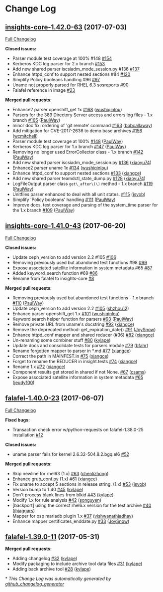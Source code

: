 # Change Log

## [insights-core-1.42.0-63](https://github.com/RedHatInsights/insights-core/tree/insights-core-1.42.0-63) (2017-07-03)
[Full Changelog](https://github.com/RedHatInsights/insights-core/compare/insights-core-1.41.0-43...insights-core-1.42.0-63)

**Closed issues:**

- Parser module test coverage at 100% \#148 [\#154](https://github.com/RedHatInsights/insights-core/issues/154)
- Kerberos KDC log parser for 2.x branch [\#153](https://github.com/RedHatInsights/insights-core/issues/153)
- Add new shared parser iscsiadm\_mode\_session.py \#136 [\#137](https://github.com/RedHatInsights/insights-core/issues/137)
- Enhance httpd\_conf to support nested sections \#84 [\#120](https://github.com/RedHatInsights/insights-core/issues/120)
- Simplify Policy booleans handling \#96 [\#97](https://github.com/RedHatInsights/insights-core/issues/97)
- Uname not properly parsed for RHEL 6.3 sosreports [\#90](https://github.com/RedHatInsights/insights-core/issues/90)
- Falafel reference in image [\#23](https://github.com/RedHatInsights/insights-core/issues/23)

**Merged pull requests:**

- Enhance2 parser openshift\_get 1x [\#168](https://github.com/RedHatInsights/insights-core/pull/168) ([wushiqinlou](https://github.com/wushiqinlou))
- Parsers for the 389 Directory Server access and errors log files - 1.x branch [\#165](https://github.com/RedHatInsights/insights-core/pull/165) ([PaulWay](https://github.com/PaulWay))
- minor doc fix: ordering of 'git remote' command [\#163](https://github.com/RedHatInsights/insights-core/pull/163) ([bobcallaway](https://github.com/bobcallaway))
- Add mitigation for CVE-2017-2636 to demo base archives [\#156](https://github.com/RedHatInsights/insights-core/pull/156) ([wcmitchell](https://github.com/wcmitchell))
- Parser module test coverage at 100% [\#148](https://github.com/RedHatInsights/insights-core/pull/148) ([PaulWay](https://github.com/PaulWay))
- Kerberos KDC log parser for 1.x branch [\#147](https://github.com/RedHatInsights/insights-core/pull/147) ([PaulWay](https://github.com/PaulWay))
- Removing no longer used ErrorCollector class - 1.x branch [\#142](https://github.com/RedHatInsights/insights-core/pull/142) ([PaulWay](https://github.com/PaulWay))
- Add new shared parser iscsiadm\_mode\_session.py [\#136](https://github.com/RedHatInsights/insights-core/pull/136) ([xiaoyu74](https://github.com/xiaoyu74))
- Enhance2 parser uname 1x [\#134](https://github.com/RedHatInsights/insights-core/pull/134) ([wushiqinlou](https://github.com/wushiqinlou))
- Enhance httpd\_conf to support nested sections [\#133](https://github.com/RedHatInsights/insights-core/pull/133) ([xiangce](https://github.com/xiangce))
- Add new shared parser teamdctl\_state\_dump.py [\#128](https://github.com/RedHatInsights/insights-core/pull/128) ([xiaoyu74](https://github.com/xiaoyu74))
- LogFileOutput parser class `get\_after\(\)` method - 1.x branch [\#119](https://github.com/RedHatInsights/insights-core/pull/119) ([PaulWay](https://github.com/PaulWay))
- Unitfiles parser enhanced to deal with all unit states. [\#115](https://github.com/RedHatInsights/insights-core/pull/115) ([jsvob](https://github.com/jsvob))
- Simplify 'Policy booleans' handling [\#111](https://github.com/RedHatInsights/insights-core/pull/111) ([PaulWay](https://github.com/PaulWay))
- Improve docs, test coverage and parsing of the system\_time parser for the 1.x branch [\#109](https://github.com/RedHatInsights/insights-core/pull/109) ([PaulWay](https://github.com/PaulWay))

## [insights-core-1.41.0-43](https://github.com/RedHatInsights/insights-core/tree/insights-core-1.41.0-43) (2017-06-20)
[Full Changelog](https://github.com/RedHatInsights/insights-core/compare/falafel-1.40.0-23...insights-core-1.41.0-43)

**Closed issues:**

- Update ceph\_version to add version 2.2 \#105 [\#106](https://github.com/RedHatInsights/insights-core/issues/106)
- Removing previously used but abandoned test functions \#98 [\#99](https://github.com/RedHatInsights/insights-core/issues/99)
- Expose associated satellite information in system metadata \#65 [\#87](https://github.com/RedHatInsights/insights-core/issues/87)
- Added keyword\_search function \#69 [\#86](https://github.com/RedHatInsights/insights-core/issues/86)
- Rename from falafel to insights-core [\#8](https://github.com/RedHatInsights/insights-core/issues/8)

**Merged pull requests:**

- Removing previously used but abandoned test functions - 1.x branch [\#110](https://github.com/RedHatInsights/insights-core/pull/110) ([PaulWay](https://github.com/PaulWay))
- Update ceph\_version to add version 2.2 [\#105](https://github.com/RedHatInsights/insights-core/pull/105) ([shzhou12](https://github.com/shzhou12))
- Enhance parser openshift\_get 1.x [\#101](https://github.com/RedHatInsights/insights-core/pull/101) ([wushiqinlou](https://github.com/wushiqinlou))
- Keyword search helper function for parsers [\#93](https://github.com/RedHatInsights/insights-core/pull/93) ([PaulWay](https://github.com/PaulWay))
- Remove private URL from uname's docstring [\#92](https://github.com/RedHatInsights/insights-core/pull/92) ([xiangce](https://github.com/xiangce))
- Remove the deprecated method: get\_expiration\_date\(\) [\#91](https://github.com/RedHatInsights/insights-core/pull/91) ([JoySnow](https://github.com/JoySnow))
- Enhance httpd\_conf mapper and shared reducer \(\#36\) [\#82](https://github.com/RedHatInsights/insights-core/pull/82) ([xiangce](https://github.com/xiangce))
- Un-renaming some combiner stuff [\#80](https://github.com/RedHatInsights/insights-core/pull/80) ([kylape](https://github.com/kylape))
- Update docs and consolidate tests for parsers module [\#79](https://github.com/RedHatInsights/insights-core/pull/79) ([bfahr](https://github.com/bfahr))
- Rename forgotten mapper to parser in \*.md [\#77](https://github.com/RedHatInsights/insights-core/pull/77) ([xiangce](https://github.com/xiangce))
- Correct the path in MAINFEST.in [\#75](https://github.com/RedHatInsights/insights-core/pull/75) ([xiangce](https://github.com/xiangce))
- Forget to rename the REDUCER in insight.tests [\#74](https://github.com/RedHatInsights/insights-core/pull/74) ([xiangce](https://github.com/xiangce))
- Rename 1.x [\#72](https://github.com/RedHatInsights/insights-core/pull/72) ([xiangce](https://github.com/xiangce))
- Component results get stored in shared if not None. [\#67](https://github.com/RedHatInsights/insights-core/pull/67) ([csams](https://github.com/csams))
- Expose associated satellite information in system metadata [\#65](https://github.com/RedHatInsights/insights-core/pull/65) ([jeudy100](https://github.com/jeudy100))

## [falafel-1.40.0-23](https://github.com/RedHatInsights/insights-core/tree/falafel-1.40.0-23) (2017-06-07)
[Full Changelog](https://github.com/RedHatInsights/insights-core/compare/falafel-1.39.0-11...falafel-1.40.0-23)

**Fixed bugs:**

- Transaction check error w/python-requests on falafel-1.38.0-25 installation [\#12](https://github.com/RedHatInsights/insights-core/issues/12)

**Closed issues:**

- uname parser fails for kernel 2.6.32-504.8.2.bgq.el6 [\#52](https://github.com/RedHatInsights/insights-core/issues/52)

**Merged pull requests:**

- Skip newline for rhel63 \(1.x\) [\#63](https://github.com/RedHatInsights/insights-core/pull/63) ([chenlizhong](https://github.com/chenlizhong))
- Enhance grub\_conf.py \(1.x\) [\#61](https://github.com/RedHatInsights/insights-core/pull/61) ([xiangce](https://github.com/xiangce))
- Fix uname to accept 5 sections in release string. \(1.x\) [\#53](https://github.com/RedHatInsights/insights-core/pull/53) ([jsvob](https://github.com/jsvob))
- Version bump to 1.40 [\#45](https://github.com/RedHatInsights/insights-core/pull/45) ([kylape](https://github.com/kylape))
- Don't process blank lines from blkid [\#43](https://github.com/RedHatInsights/insights-core/pull/43) ([kylape](https://github.com/kylape))
- Modify 1.x for rule analysis [\#42](https://github.com/RedHatInsights/insights-core/pull/42) ([songuyen](https://github.com/songuyen))
- \[backport\] using the correct rhel6.x version for the test archive [\#40](https://github.com/RedHatInsights/insights-core/pull/40) ([jhjaggars](https://github.com/jhjaggars))
- Mapper for osp mariadb plugin 1.x [\#37](https://github.com/RedHatInsights/insights-core/pull/37) ([vishwanathjadhav](https://github.com/vishwanathjadhav))
- Enhance mapper certificates\_enddate.py [\#33](https://github.com/RedHatInsights/insights-core/pull/33) ([JoySnow](https://github.com/JoySnow))

## [falafel-1.39.0-11](https://github.com/RedHatInsights/insights-core/tree/falafel-1.39.0-11) (2017-05-31)
**Merged pull requests:**

- Adding changelog [\#32](https://github.com/RedHatInsights/insights-core/pull/32) ([kylape](https://github.com/kylape))
- Modify packaging to include archive tool data files [\#31](https://github.com/RedHatInsights/insights-core/pull/31) ([kylape](https://github.com/kylape))
- Adding back archive tool [\#28](https://github.com/RedHatInsights/insights-core/pull/28) ([kylape](https://github.com/kylape))



\* *This Change Log was automatically generated by [github_changelog_generator](https://github.com/skywinder/Github-Changelog-Generator)*